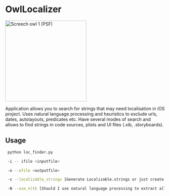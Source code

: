 OwlLocalizer
============

<a title="By Pearson Scott Foresman [Public domain], via Wikimedia Commons" href="https://commons.wikimedia.org/wiki/File%3AScreech_owl_1_(PSF).png"><img width="256" alt="Screech owl 1 (PSF)" src="//upload.wikimedia.org/wikipedia/commons/thumb/4/45/Screech_owl_1_%28PSF%29.png/256px-Screech_owl_1_%28PSF%29.png"/></a>

Application allows you to search for strings that may need localisation in iOS project. Uses natural language processing and heuristics to exclude urls, dates, autolayouts, predicates etc. Have several modes of search and allows to find strings in code sources, plists and UI files (.xib, .storyboards).

## Usage

```sh
 python loc_finder.py 

 -i -- ifile <inputfile> 

 -o --ofile <outputfile> 

 -s --localizable_strings [Generate Localizable.strings or just create list of strings?]

 -N --use_nltk [Should I use natural language processing to extract all lines which may require localization? (Slower)]
```